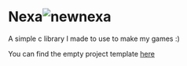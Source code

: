 # Nexa![newnexa](https://github.com/user-attachments/assets/12e19c25-fd94-44e6-bd66-5690fa5996de)

A simple c library I made to use to make my games :)

You can find the empty project template [here](https://github.com/SabeDoesThings/NexaEmptyProject)
